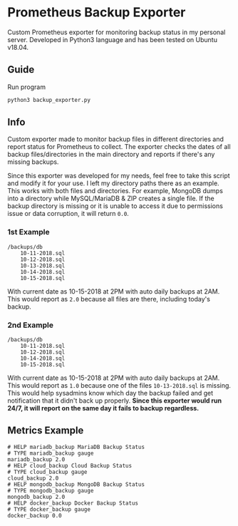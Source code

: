 # Prometheus Backup Exporter
Custom Prometheus exporter for monitoring backup status in my personal server. Developed in Python3 language and has been tested on Ubuntu v18.04.

## Guide
Run program
```py
python3 backup_exporter.py
```

## Info
Custom exporter made to monitor backup files in different directories and report status for Prometheus to collect. The exporter checks the dates of all backup files/directories in the main directory and reports if there's any missing backups.

Since this exporter was developed for my needs, feel free to take this script and modify it for your use. I left my directory paths there as an example. This works with both files and directories. For example, MongoDB dumps into a directory while MySQL/MariaDB & ZIP creates a single file. If the backup directory is missing or it is unable to access it due to permissions issue or data corruption, it will return `0.0`.

### 1st Example
```
/backups/db
    10-11-2018.sql
    10-12-2018.sql
    10-13-2018.sql
    10-14-2018.sql
    10-15-2018.sql
```
With current date as 10-15-2018 at 2PM with auto daily backups at 2AM. This would report as `2.0` because all files are there, including today's backup.

### 2nd Example
```
/backups/db
    10-11-2018.sql
    10-12-2018.sql
    10-14-2018.sql
    10-15-2018.sql
```
With current date as 10-15-2018 at 2PM with auto daily backups at 2AM. This would report as `1.0` because one of the files `10-13-2018.sql` is missing. This would help sysadmins know which day the backup failed and get notification that it didn't back up properly. **Since this exporter would run 24/7, it will report on the same day it fails to backup regardless.**

## Metrics Example
```
# HELP mariadb_backup MariaDB Backup Status
# TYPE mariadb_backup gauge
mariadb_backup 2.0
# HELP cloud_backup Cloud Backup Status
# TYPE cloud_backup gauge
cloud_backup 2.0
# HELP mongodb_backup MongoDB Backup Status
# TYPE mongodb_backup gauge
mongodb_backup 2.0
# HELP docker_backup Docker Backup Status
# TYPE docker_backup gauge
docker_backup 0.0
```